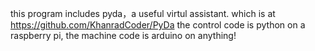 this program includes pyda，a useful virtul assistant. 
which is at https://github.com/KhanradCoder/PyDa
the control code is python on a raspberry pi,
the machine code is arduino on anything!
